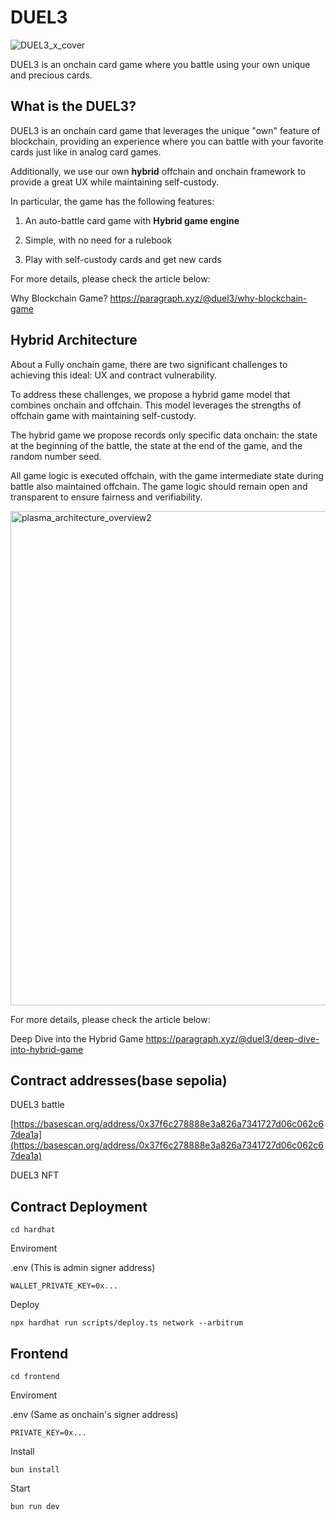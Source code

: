 # DUEL3

![DUEL3_x_cover](https://github.com/user-attachments/assets/0e3924b8-dd07-4732-bfd9-4c370df96554)

DUEL3 is an onchain card game where you battle using your own unique and precious cards.

## What is the DUEL3?

DUEL3 is an onchain card game that leverages the unique "own" feature of blockchain, providing an experience where you can battle with your favorite cards just like in analog card games.

Additionally, we use our own **hybrid** offchain and onchain framework to provide a great UX while maintaining self-custody.

In particular, the game has the following features:

1. An auto-battle card game with **Hybrid game engine**

2. Simple, with no need for a rulebook

3. Play with self-custody cards and get new cards

For more details, please check the article below:

Why Blockchain Game? https://paragraph.xyz/@duel3/why-blockchain-game

## Hybrid Architecture

About a Fully onchain game, there are two significant challenges to achieving this ideal: UX and contract vulnerability.

To address these challenges, we propose a hybrid game model that combines onchain and offchain. This model leverages the strengths of offchain game with maintaining self-custody.

The hybrid game we propose records only specific data onchain: the state at the beginning of the battle, the state at the end of the game, and the random number seed.

All game logic is executed offchain, with the game intermediate state during battle also maintained offchain. The game logic should remain open and transparent to ensure fairness and verifiability.

<img width="791" alt="plasma_architecture_overview2" src="https://github.com/user-attachments/assets/bf93582f-2b12-4f6a-be9c-1194423c4c6c">

For more details, please check the article below:

Deep Dive into the Hybrid Game https://paragraph.xyz/@duel3/deep-dive-into-hybrid-game

## Contract addresses(base sepolia)

DUEL3 battle

[https://basescan.org/address/0x37f6c278888e3a826a7341727d06c062c67dea1a](https://basescan.org/address/0x37f6c278888e3a826a7341727d06c062c67dea1a)

DUEL3 NFT



## Contract Deployment

```
cd hardhat
```

Enviroment

.env (This is admin signer address)

```
WALLET_PRIVATE_KEY=0x...
```

Deploy

```
npx hardhat run scripts/deploy.ts network --arbitrum
```

## Frontend

```
cd frontend
```

Enviroment

.env (Same as onchain's signer address)

```
PRIVATE_KEY=0x...
```

Install

```
bun install
```

Start

```
bun run dev
```
